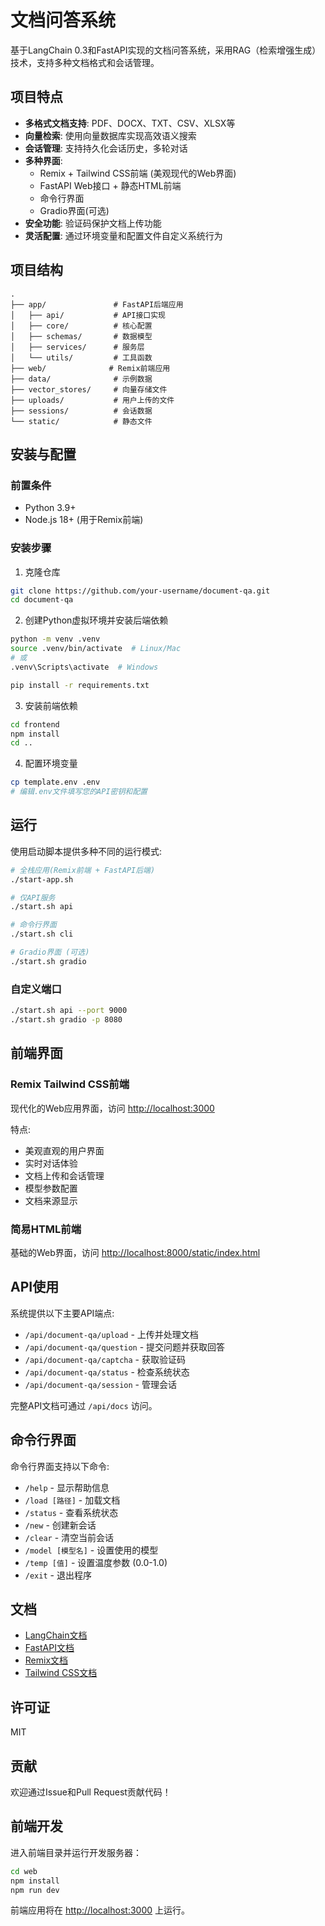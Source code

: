 # 文档问答系统

基于LangChain 0.3和FastAPI实现的文档问答系统，采用RAG（检索增强生成）技术，支持多种文档格式和会话管理。

## 项目特点

- **多格式文档支持**: PDF、DOCX、TXT、CSV、XLSX等
- **向量检索**: 使用向量数据库实现高效语义搜索
- **会话管理**: 支持持久化会话历史，多轮对话
- **多种界面**:
  - Remix + Tailwind CSS前端 (美观现代的Web界面)
  - FastAPI Web接口 + 静态HTML前端
  - 命令行界面
  - Gradio界面(可选)
- **安全功能**: 验证码保护文档上传功能
- **灵活配置**: 通过环境变量和配置文件自定义系统行为

## 项目结构

```
.
├── app/               # FastAPI后端应用
│   ├── api/           # API接口实现
│   ├── core/          # 核心配置
│   ├── schemas/       # 数据模型
│   ├── services/      # 服务层
│   └── utils/         # 工具函数
├── web/              # Remix前端应用
├── data/              # 示例数据
├── vector_stores/     # 向量存储文件
├── uploads/           # 用户上传的文件
├── sessions/          # 会话数据
└── static/            # 静态文件
```

## 安装与配置

### 前置条件

- Python 3.9+
- Node.js 18+ (用于Remix前端)

### 安装步骤

1. 克隆仓库

```bash
git clone https://github.com/your-username/document-qa.git
cd document-qa
```

2. 创建Python虚拟环境并安装后端依赖

```bash
python -m venv .venv
source .venv/bin/activate  # Linux/Mac
# 或
.venv\Scripts\activate  # Windows

pip install -r requirements.txt
```

3. 安装前端依赖

```bash
cd frontend
npm install
cd ..
```

4. 配置环境变量

```bash
cp template.env .env
# 编辑.env文件填写您的API密钥和配置
```

## 运行

使用启动脚本提供多种不同的运行模式:

```bash
# 全栈应用(Remix前端 + FastAPI后端)
./start-app.sh

# 仅API服务
./start.sh api

# 命令行界面
./start.sh cli

# Gradio界面 (可选)
./start.sh gradio
```

### 自定义端口

```bash
./start.sh api --port 9000
./start.sh gradio -p 8080
```

## 前端界面

### Remix Tailwind CSS前端

现代化的Web应用界面，访问 <http://localhost:3000>

特点:

- 美观直观的用户界面
- 实时对话体验
- 文档上传和会话管理
- 模型参数配置
- 文档来源显示

### 简易HTML前端

基础的Web界面，访问 <http://localhost:8000/static/index.html>

## API使用

系统提供以下主要API端点:

- `/api/document-qa/upload` - 上传并处理文档
- `/api/document-qa/question` - 提交问题并获取回答
- `/api/document-qa/captcha` - 获取验证码
- `/api/document-qa/status` - 检查系统状态
- `/api/document-qa/session` - 管理会话

完整API文档可通过 `/api/docs` 访问。

## 命令行界面

命令行界面支持以下命令:

- `/help` - 显示帮助信息
- `/load [路径]` - 加载文档
- `/status` - 查看系统状态
- `/new` - 创建新会话
- `/clear` - 清空当前会话
- `/model [模型名]` - 设置使用的模型
- `/temp [值]` - 设置温度参数 (0.0-1.0)
- `/exit` - 退出程序

## 文档

- [LangChain文档](https://python.langchain.com/docs)
- [FastAPI文档](https://fastapi.tiangolo.com)
- [Remix文档](https://remix.run/docs)
- [Tailwind CSS文档](https://tailwindcss.com/docs)

## 许可证

MIT

## 贡献

欢迎通过Issue和Pull Request贡献代码！

## 前端开发

进入前端目录并运行开发服务器：

```bash
cd web
npm install
npm run dev
```

前端应用将在 <http://localhost:3000> 上运行。
